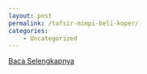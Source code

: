 ```yaml
---
layout: post
permalink: /tafsir-mimpi-beli-koper/
categories:
    - Uncategorized
---
```


[Baca Selengkapnya](/04)